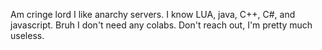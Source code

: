 Am cringe lord
I like anarchy servers.
I know LUA, java, C++, C#, and javascript.
Bruh I don't need any colabs.
Don't reach out, I'm pretty much useless.
